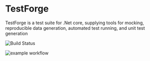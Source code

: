 # TestForge
TestForge is a test suite for .Net core, supplying tools for mocking, reproducible data generation, automated test running, and unit test generation

![Build Status](https://github.com/whispersteppe/docs/actions/workflows/dotnet.yml/badge.svg)

![example workflow](https://github.com/github/docs/actions/workflows/main.yml/badge.svg)